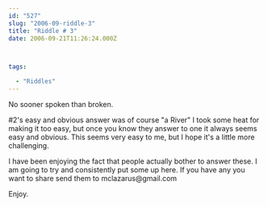 ```yaml
---
id: "527"
slug: "2006-09-riddle-3"
title: "Riddle # 3"
date: 2006-09-21T11:26:24.000Z



tags:

  - "Riddles"
---
```

<div class="sqs-html-content">
  <p>No sooner spoken than broken.
<!--more--></p>
<p>#2's easy and obvious answer was of course "a River" I took some heat for making it too easy, but once you know they answer to one it always seems easy and obvious.  This seems very easy to me, but I hope it's a little more challenging.</p>
<p>I have been enjoying the fact that people actually bother to answer these.  I am going to try and consistently put some up here.  If you have any you want to share send them to mclazarus@gmail.com</p>
<p>Enjoy.</p>
</div>
